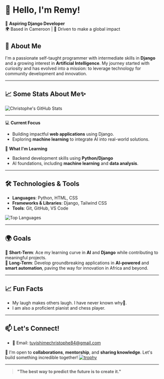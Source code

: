 # 👋 Hello, I'm Remy!  

🎯 **Aspiring Django Developer**  
🌍 Based in Cameroon | 🌟 Driven to make a global impact  

## 🌟 About Me  
I'm a passionate self-taught programmer with intermediate skills in **Django** and a growing interest in **Artificial Intelligence**. My journey started with curiosity and has evolved into a mission: to leverage technology for community development and innovation.  

---

## 📈 Some Stats About Me✨ 
![Christophe's GitHub Stats](https://github-readme-stats.vercel.app/api?username=RemyCodes0&show_icons=true&hide=stars&count_private=true)

---

💻 **Current Focus**  
- Building impactful **web applications** using Django.  
- Exploring **machine learning** to integrate AI into real-world solutions.  

🌱 **What I'm Learning**  
- Backend development skills using **Python/Django**  
- AI foundations, including **machine learning** and **data analysis**.   

---

## 🛠️ Technologies & Tools  
- **Languages**: Python, HTML, CSS  
- **Frameworks & Libraries**: Django, Tailwind CSS  
- **Tools**: Git, GitHub, VS Code  

![Top Languages](https://github-readme-stats.vercel.app/api/top-langs/?username=RemyCodes0&layout=compact)

---



## 🌍 Goals  
🌟 **Short-Term**: Ace my learning curve in **AI** and **Django** while contributing to meaningful projects.  
🌟 **Long-Term**: Develop groundbreaking applications in **AI-powered** and **smart automation**, paving the way for innovation in Africa and beyond.  

---

## 📈 Fun Facts  
- My laugh makes others laugh. I have never known why🤧. 
- I am also a proficient pianist and chess player.  

---

## 📫 Let's Connect!  
- 📧 Email: [tuyishimechristophe84@gmail.com](mailto:tuyishimechristophe84@gmail.com)  

🤝 I'm open to **collaborations**, **mentorship**, and **sharing knowledge**. Let's build something incredible together!
[![trophy](https://github-profile-trophy.vercel.app/?username=RemyCodes0&theme=onedark)](https://github.com/ryo-ma/github-profile-trophy)

---


> **"The best way to predict the future is to create it."**
